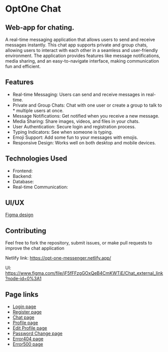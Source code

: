 # OptOne Chat

## Web-app for chating.

A real-time messaging application that allows users to send and receive messages instantly. This chat app supports private and group chats, allowing users to interact with each other in a seamless and user-friendly environment. The application provides features like message notifications, media sharing, and an easy-to-navigate interface, making communication fun and efficient.

## Features

- Real-time Messaging: Users can send and receive messages in real-time.
- Private and Group Chats: Chat with one user or create a group to talk to \* multiple users at once.
- Message Notifications: Get notified when you receive a new message.
- Media Sharing: Share images, videos, and files in your chats.
- User Authentication: Secure login and registration process.
- Typing Indicators: See when someone is typing.
- Emoji Support: Add some fun to your messages with emojis.
- Responsive Design: Works well on both desktop and mobile devices.

## Technologies Used

- Frontend:
- Backend:
- Database:
- Real-time Communication:

## UI/UX

[Figma design](https://www.figma.com/file/jF5fFFzgGOxQeB4CmKWTiE/Chat_external_link?node-id=0%3A1)

## Contributing

Feel free to fork the repository, submit issues, or make pull requests to improve the chat application

Netlify link: https://opt-one-messenger.netlify.app/

UI: https://www.figma.com/file/jF5fFFzgGOxQeB4CmKWTiE/Chat_external_link?node-id=0%3A1

## Page links

- [Login page](https://opt-one-messenger.netlify.app/signin)
- [Register page](https://opt-one-messenger.netlify.app/signup)
- [Chat page](https://opt-one-messenger.netlify.app/messenger)
- [Profile page](https://opt-one-messenger.netlify.app/profile)
- [Edit Profile page](https://opt-one-messenger.netlify.app/profile_edit)
- [Password Change page](https://opt-one-messenger.netlify.app/password_change)
- [Error404 page](https://opt-one-messenger.netlify.app/error404)
- [Error500 page](https://opt-one-messenger.netlify.app/#error500)
